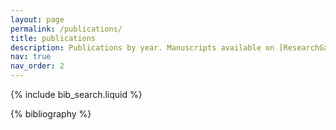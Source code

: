 ```yaml
---
layout: page
permalink: /publications/
title: publications
description: Publications by year. Manuscripts available on [ResearchGate](https://www.researchgate.net/profile/Jack_Sullivan22). Generated by jekyll-scholar.
nav: true
nav_order: 2
---
```


<!-- _pages/publications.md -->

<!-- Bibsearch Feature -->

{% include bib_search.liquid %}

<div class="publications">

{% bibliography %}

</div>
